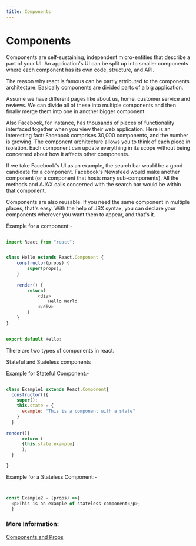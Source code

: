 ```yaml
---
title: Components
---
```


# Components

Components are self-sustaining, independent micro-entities that describe a part of your UI. An application's UI can be split up into smaller components where each component has its own code, structure, and API.   

The reason why react is famous can be partly attributed to the components architecture. Basically components are divided parts of a big application. 

Assume we have different pages like about us, home, customer service and reviews. We can divide all of these into multiple components and then finally merge them into one in another bigger component.

Also Facebook, for instance, has thousands of pieces of functionality interfaced together when you view their web application. Here is an interesting fact: Facebook comprises 30,000 components, and the number is growing. The component architecture allows you to think of each piece in isolation. Each component can update everything in its scope without being concerned about how it affects other components. 

If we take Facebook's UI as an example, the search bar would be a good candidate for a component. Facebook's Newsfeed would make another component (or a component that hosts many sub-components). All the methods and AJAX calls concerned with the search bar would be within that component.

Components are also reusable. If you need the same component in multiple places, that's easy. With the help of JSX syntax, you can declare your components wherever you want them to appear, and that's it. 

Example for a component:-

```javascript

import React from "react";


class Hello extends React.Component {
    constructor(props) {
        super(props);
    }
     
    render() {
        return(
            <div>
                Hello World
            </div>
        )
    }
}


export default Hello;
```

There are two types of components in react.

Stateful and Stateless components

Example for Stateful Component:-

```javascript

class Example1 extends React.Component{
  constructor(){
    super();
    this.state = {
      example: "This is a component with a state"
    }
  }
  
render(){
      return (
      {this.state.example}
      );
  }

}
```

Example for a Stateless Component:-

```javascript


const Example2 = (props) =>{
  <p>This is an example of stateless component</p>;
  }


```

### More Information:

<a href='https://reactjs.org/docs/components-and-props.html' target='_blank' rel='nofollow'>Components and Props</a>
<br />
